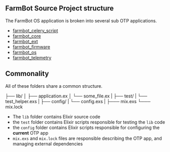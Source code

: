 ## FarmBot Source Project structure

The FarmBot OS application is broken into several sub OTP applications. 

* [farmbot_celery_script](/docs/project/farmbot_celery_script.md)
* [farmbot_core](/docs/project/farmbot_core.md)
* [farmbot_ext](/docs/project/farmbot_ext.md)
* [farmbot_firmware](/docs/project/farmbot_firmware.md)
* [farmbot_os](/docs/project/farmbot_os.md)
* [farmbot_telemetry](/docs/project/farmbot_telemetry.md)

## Commonality

All of these folders share a common structure.

<OTP APP ROOT>
├── lib/
│   ├── application.ex
│   └── some_file.ex
|
├── test/
|   └── test_helper.exs
|
├── config/
|   └── config.exs
|
├─── mix.exs
└─── mix.lock

* The `lib` folder contains Elixir source code
* the `test` folder contains Elixir scripts responsible for testing the `lib` code
* the `config` folder contains Elixir scripts responsible for configuring the **current** OTP app
* `mix.exs` and `mix.lock` files are responsible describing the OTP app, and managing external dependencies